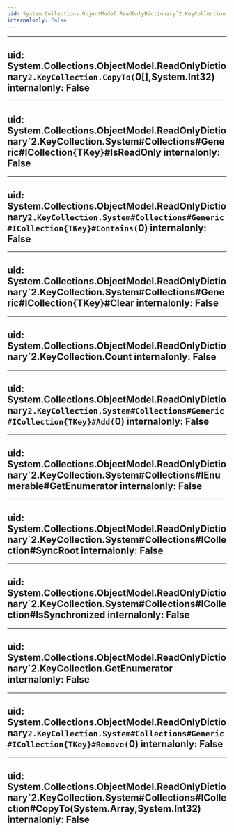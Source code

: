 ```yaml
---
uid: System.Collections.ObjectModel.ReadOnlyDictionary`2.KeyCollection
internalonly: False
---
```


---
uid: System.Collections.ObjectModel.ReadOnlyDictionary`2.KeyCollection.CopyTo(`0[],System.Int32)
internalonly: False
---

---
uid: System.Collections.ObjectModel.ReadOnlyDictionary`2.KeyCollection.System#Collections#Generic#ICollection{TKey}#IsReadOnly
internalonly: False
---

---
uid: System.Collections.ObjectModel.ReadOnlyDictionary`2.KeyCollection.System#Collections#Generic#ICollection{TKey}#Contains(`0)
internalonly: False
---

---
uid: System.Collections.ObjectModel.ReadOnlyDictionary`2.KeyCollection.System#Collections#Generic#ICollection{TKey}#Clear
internalonly: False
---

---
uid: System.Collections.ObjectModel.ReadOnlyDictionary`2.KeyCollection.Count
internalonly: False
---

---
uid: System.Collections.ObjectModel.ReadOnlyDictionary`2.KeyCollection.System#Collections#Generic#ICollection{TKey}#Add(`0)
internalonly: False
---

---
uid: System.Collections.ObjectModel.ReadOnlyDictionary`2.KeyCollection.System#Collections#IEnumerable#GetEnumerator
internalonly: False
---

---
uid: System.Collections.ObjectModel.ReadOnlyDictionary`2.KeyCollection.System#Collections#ICollection#SyncRoot
internalonly: False
---

---
uid: System.Collections.ObjectModel.ReadOnlyDictionary`2.KeyCollection.System#Collections#ICollection#IsSynchronized
internalonly: False
---

---
uid: System.Collections.ObjectModel.ReadOnlyDictionary`2.KeyCollection.GetEnumerator
internalonly: False
---

---
uid: System.Collections.ObjectModel.ReadOnlyDictionary`2.KeyCollection.System#Collections#Generic#ICollection{TKey}#Remove(`0)
internalonly: False
---

---
uid: System.Collections.ObjectModel.ReadOnlyDictionary`2.KeyCollection.System#Collections#ICollection#CopyTo(System.Array,System.Int32)
internalonly: False
---
